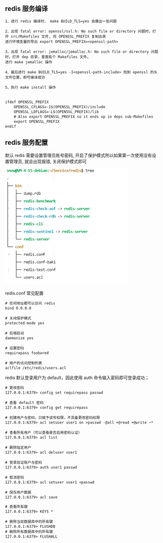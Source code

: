 ## redis 服务编译

```
1、进行 redis 编译时， make BUILD_TLS=yes 会爆出一些问题

2、出现 fatal error: openssl/ssl.h: No such file or directory 问题时，打开 src/Makefiles 文件, 将 OPENSSL_PREFIX 复制出来
进行环境变量的导出 export OPENSSL_PREFIX=<openssl-path>

3、出现 fatal error: jemalloc/jemalloc.h: No such file or directory 问题时，打开 dep 目录，里面有个 Makefiles 文件，
进行 make jemalloc 操作

4、最后进行 make BUILD_TLS=yes -I<openssl-path-include> 找到 openssl 的头文件位置，即可编译成功

5、执行 make install 操作


ifdef OPENSSL_PREFIX
    OPENSSL_CFLAGS=-I$(OPENSSL_PREFIX)/include
    OPENSSL_LDFLAGS=-L$(OPENSSL_PREFIX)/lib
    # Also export OPENSSL_PREFIX so it ends up in deps sub-Makefiles
    export OPENSSL_PREFIX
endif
```

## redis 服务配置

默认 redis 需要设置管理员账号密码, 开启了保护模式所以如果第一次使用没有设置管理员, 就会出现报错, 关闭保护模式即可

![image-20241106185332641](./../../1_store/1_asset/20241018112528.png)

redis.conf 常见配置

```shell
# 任何地址都可以访问 redis
bind 0.0.0.0

# 关闭保护模式
protected-mode yes

# 后端启动
daemonize yes

# 设置密码
requirepass foobared

# 用户的访问控制列表
aclfile /etc/redis/users.acl

```

redis 默认登录用户为 default，因此使用 auth 命令输入密码即可登录成功；

```shell
# 更改密码
127.0.0.1:6379> config set requirepass passwd

# 查看 default 密码
127.0.0.1:6379> config get requirepass

# 创建用户与密码，只赋予读写权限，不具备更改密码权限
127.0.0.1:6379> acl setuser user1 on >passwd -@all +@read +@write ~*

# 查看所有用户（可以查看是否启用密码认证）
127.0.0.1:6379> acl list

# 删除指定用户
127.0.0.1:6379> acl deluser user1

# 登录验证账户与密码
127.0.0.1:6379> auth user1 passwd

# 取消密码 
127.0.0.1:6379> acl setuser user1 <passwd

# 保存用户数据
127.0.0.1:6379> acl save
```


```shell
# 查看所有键
127.0.0.1:6379> KEYS *

# 删除当前数据库中的所有键
127.0.0.1:6379> FLUSHDB
# 删除所有数据库中的所有键
127.0.0.1:6379> FLUSHALL
```
